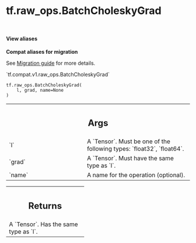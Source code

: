<div itemscope itemtype="http://developers.google.com/ReferenceObject">
<meta itemprop="name" content="tf.raw_ops.BatchCholeskyGrad" />
<meta itemprop="path" content="Stable" />
</div>

# tf.raw_ops.BatchCholeskyGrad

<!-- Insert buttons and diff -->

<table class="tfo-notebook-buttons tfo-api nocontent" align="left">

</table>





<section class="expandable">
  <h4 class="showalways">View aliases</h4>
  <p>
<b>Compat aliases for migration</b>
<p>See
<a href="https://www.tensorflow.org/guide/migrate">Migration guide</a> for
more details.</p>
<p>`tf.compat.v1.raw_ops.BatchCholeskyGrad`</p>
</p>
</section>

<pre class="devsite-click-to-copy prettyprint lang-py tfo-signature-link">
<code>tf.raw_ops.BatchCholeskyGrad(
    l, grad, name=None
)
</code></pre>



<!-- Placeholder for "Used in" -->


<!-- Tabular view -->
 <table class="responsive fixed orange">
<colgroup><col width="214px"><col></colgroup>
<tr><th colspan="2"><h2 class="add-link">Args</h2></th></tr>

<tr>
<td>
`l`
</td>
<td>
A `Tensor`. Must be one of the following types: `float32`, `float64`.
</td>
</tr><tr>
<td>
`grad`
</td>
<td>
A `Tensor`. Must have the same type as `l`.
</td>
</tr><tr>
<td>
`name`
</td>
<td>
A name for the operation (optional).
</td>
</tr>
</table>



<!-- Tabular view -->
 <table class="responsive fixed orange">
<colgroup><col width="214px"><col></colgroup>
<tr><th colspan="2"><h2 class="add-link">Returns</h2></th></tr>
<tr class="alt">
<td colspan="2">
A `Tensor`. Has the same type as `l`.
</td>
</tr>

</table>

